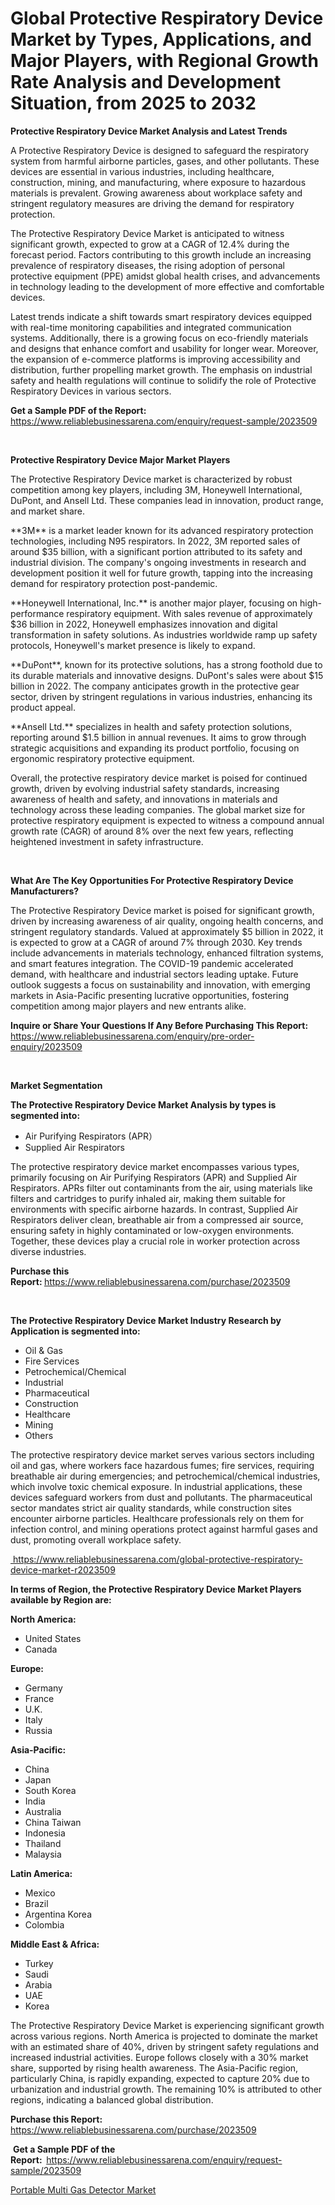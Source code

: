 <p><h1>Global Protective Respiratory Device Market by Types, Applications, and Major Players, with Regional Growth Rate Analysis and Development Situation, from 2025 to 2032</h1></p><p><strong>Protective Respiratory Device Market Analysis and Latest Trends</strong></p>
<p><p>A Protective Respiratory Device is designed to safeguard the respiratory system from harmful airborne particles, gases, and other pollutants. These devices are essential in various industries, including healthcare, construction, mining, and manufacturing, where exposure to hazardous materials is prevalent. Growing awareness about workplace safety and stringent regulatory measures are driving the demand for respiratory protection.</p><p>The Protective Respiratory Device Market is anticipated to witness significant growth, expected to grow at a CAGR of 12.4% during the forecast period. Factors contributing to this growth include an increasing prevalence of respiratory diseases, the rising adoption of personal protective equipment (PPE) amidst global health crises, and advancements in technology leading to the development of more effective and comfortable devices.</p><p>Latest trends indicate a shift towards smart respiratory devices equipped with real-time monitoring capabilities and integrated communication systems. Additionally, there is a growing focus on eco-friendly materials and designs that enhance comfort and usability for longer wear. Moreover, the expansion of e-commerce platforms is improving accessibility and distribution, further propelling market growth. The emphasis on industrial safety and health regulations will continue to solidify the role of Protective Respiratory Devices in various sectors.</p></p>
<p><strong>Get a Sample PDF of the Report:&nbsp;</strong> <a href="https://www.reliablebusinessarena.com/enquiry/request-sample/2023509?utm_campaign=2136&utm_medium=2&utm_source=Github&utm_content=ia&utm_term=29032025&utm_id=protective-respiratory-device">https://www.reliablebusinessarena.com/enquiry/request-sample/2023509</a></p>
<p>&nbsp;</p>
<p><strong>Protective Respiratory Device Major Market Players</strong></p>
<p><p>The Protective Respiratory Device market is characterized by robust competition among key players, including 3M, Honeywell International, DuPont, and Ansell Ltd. These companies lead in innovation, product range, and market share.</p><p>**3M** is a market leader known for its advanced respiratory protection technologies, including N95 respirators. In 2022, 3M reported sales of around $35 billion, with a significant portion attributed to its safety and industrial division. The company's ongoing investments in research and development position it well for future growth, tapping into the increasing demand for respiratory protection post-pandemic.</p><p>**Honeywell International, Inc.** is another major player, focusing on high-performance respiratory equipment. With sales revenue of approximately $36 billion in 2022, Honeywell emphasizes innovation and digital transformation in safety solutions. As industries worldwide ramp up safety protocols, Honeywell's market presence is likely to expand.</p><p>**DuPont**, known for its protective solutions, has a strong foothold due to its durable materials and innovative designs. DuPont's sales were about $15 billion in 2022. The company anticipates growth in the protective gear sector, driven by stringent regulations in various industries, enhancing its product appeal.</p><p>**Ansell Ltd.** specializes in health and safety protection solutions, reporting around $1.5 billion in annual revenues. It aims to grow through strategic acquisitions and expanding its product portfolio, focusing on ergonomic respiratory protective equipment.</p><p>Overall, the protective respiratory device market is poised for continued growth, driven by evolving industrial safety standards, increasing awareness of health and safety, and innovations in materials and technology across these leading companies. The global market size for protective respiratory equipment is expected to witness a compound annual growth rate (CAGR) of around 8% over the next few years, reflecting heightened investment in safety infrastructure.</p></p>
<p>&nbsp;</p>
<p><strong>What Are The Key Opportunities For Protective Respiratory Device Manufacturers?</strong></p>
<p><p>The Protective Respiratory Device market is poised for significant growth, driven by increasing awareness of air quality, ongoing health concerns, and stringent regulatory standards. Valued at approximately $5 billion in 2022, it is expected to grow at a CAGR of around 7% through 2030. Key trends include advancements in materials technology, enhanced filtration systems, and smart features integration. The COVID-19 pandemic accelerated demand, with healthcare and industrial sectors leading uptake. Future outlook suggests a focus on sustainability and innovation, with emerging markets in Asia-Pacific presenting lucrative opportunities, fostering competition among major players and new entrants alike.</p></p>
<p><strong>Inquire or Share Your Questions If Any Before Purchasing This Report:</strong> <a href="https://www.reliablebusinessarena.com/enquiry/pre-order-enquiry/2023509?utm_campaign=2136&utm_medium=2&utm_source=Github&utm_content=ia&utm_term=29032025&utm_id=protective-respiratory-device">https://www.reliablebusinessarena.com/enquiry/pre-order-enquiry/2023509</a></p>
<p>&nbsp;</p>
<p><strong>Market Segmentation</strong></p>
<p><strong>The Protective Respiratory Device Market Analysis by types is segmented into:</strong></p>
<p><ul><li>Air Purifying Respirators (APR）</li><li>Supplied Air Respirators</li></ul></p>
<p><p>The protective respiratory device market encompasses various types, primarily focusing on Air Purifying Respirators (APR) and Supplied Air Respirators. APRs filter out contaminants from the air, using materials like filters and cartridges to purify inhaled air, making them suitable for environments with specific airborne hazards. In contrast, Supplied Air Respirators deliver clean, breathable air from a compressed air source, ensuring safety in highly contaminated or low-oxygen environments. Together, these devices play a crucial role in worker protection across diverse industries.</p></p>
<p><strong>Purchase this Report:&nbsp;</strong><a href="https://www.reliablebusinessarena.com/purchase/2023509?utm_campaign=2136&utm_medium=2&utm_source=Github&utm_content=ia&utm_term=29032025&utm_id=protective-respiratory-device">https://www.reliablebusinessarena.com/purchase/2023509</a></p>
<p>&nbsp;</p>
<p><strong>The Protective Respiratory Device Market Industry Research by Application is segmented into:</strong></p>
<p><ul><li>Oil & Gas</li><li>Fire Services</li><li>Petrochemical/Chemical</li><li>Industrial</li><li>Pharmaceutical</li><li>Construction</li><li>Healthcare</li><li>Mining</li><li>Others</li></ul></p>
<p><p>The protective respiratory device market serves various sectors including oil and gas, where workers face hazardous fumes; fire services, requiring breathable air during emergencies; and petrochemical/chemical industries, which involve toxic chemical exposure. In industrial applications, these devices safeguard workers from dust and pollutants. The pharmaceutical sector mandates strict air quality standards, while construction sites encounter airborne particles. Healthcare professionals rely on them for infection control, and mining operations protect against harmful gases and dust, promoting overall workplace safety.</p></p>
<p><a href="https://www.reliablebusinessarena.com/global-protective-respiratory-device-market-r2023509?utm_campaign=2136&utm_medium=2&utm_source=Github&utm_content=ia&utm_term=29032025&utm_id=protective-respiratory-device">&nbsp;https://www.reliablebusinessarena.com/global-protective-respiratory-device-market-r2023509</a></p>
<p><strong>In terms of Region, the Protective Respiratory Device Market Players available by Region are:</strong></p>
<p>
    <p> <strong> North America: </strong>
        <ul>
            <li>United States</li>
            <li>Canada</li>
        </ul>
        </p> 
    <p> <strong> Europe: </strong>
        <ul>
            <li>Germany</li>
            <li>France</li>
            <li>U.K.</li>
            <li>Italy</li>
            <li>Russia</li>
        </ul>
        </p> 
    <p> <strong> Asia-Pacific: </strong>
        <ul>
            <li>China</li>
            <li>Japan</li>
            <li>South Korea</li>
            <li>India</li>
            <li>Australia</li>
            <li>China Taiwan</li>
            <li>Indonesia</li>
            <li>Thailand</li>
            <li>Malaysia</li>
        </ul>
        </p> 
    <p> <strong> Latin America: </strong>
        <ul>
            <li>Mexico</li>
            <li>Brazil</li>
            <li>Argentina Korea</li>
            <li>Colombia</li>
        </ul>
        </p> 
    <p> <strong> Middle East & Africa: </strong>
        <ul>
            <li>Turkey</li>
            <li>Saudi</li>
            <li>Arabia</li>
            <li>UAE</li>
            <li>Korea</li>
        </ul>
    </p>
    </p>
<p><p>The Protective Respiratory Device Market is experiencing significant growth across various regions. North America is projected to dominate the market with an estimated share of 40%, driven by stringent safety regulations and increased industrial activities. Europe follows closely with a 30% market share, supported by rising health awareness. The Asia-Pacific region, particularly China, is rapidly expanding, expected to capture 20% due to urbanization and industrial growth. The remaining 10% is attributed to other regions, indicating a balanced global distribution.</p></p>
<p><strong>Purchase this Report: </strong><a href="https://www.reliablebusinessarena.com/purchase/2023509?utm_campaign=2136&utm_medium=2&utm_source=Github&utm_content=ia&utm_term=29032025&utm_id=protective-respiratory-device">https://www.reliablebusinessarena.com/purchase/2023509</a></p>
<p>&nbsp;<strong>Get a Sample PDF of the Report:&nbsp;&nbsp;</strong><a href="https://www.reliablebusinessarena.com/enquiry/request-sample/2023509?utm_campaign=2136&utm_medium=2&utm_source=Github&utm_content=ia&utm_term=29032025&utm_id=protective-respiratory-device">https://www.reliablebusinessarena.com/enquiry/request-sample/2023509</a></p>
<p><strong></strong></p>
<p><p><a href="https://github.com/mharielmesa/Market-Research-Report-List-5/blob/main/portable-multi-gas-detector-market.md?utm_campaign=2136&utm_medium=2&utm_source=Github&utm_content=ia&utm_term=29032025&utm_id=protective-respiratory-device">Portable Multi Gas Detector Market</a></p></p>